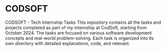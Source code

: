 # CODSOFT
CODSOFT - Tech Internship Tasks This repository contains all the tasks and projects completed as part of my internship at CodSoft, starting from October 2024. The tasks are focused on various software development concepts and real-world problem-solving. Each task is organized into its own directory with detailed explanations, code, and relevant.
